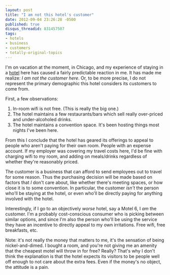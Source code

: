 ```yaml
---
layout: post
title: "I am not this hotel's customer"
date: 2012-09-04 23:26:28 -0500
published: true
disqus_threadid: 831457507
tags:
- hotels
- business
- customers
- totally-original-topics
---
```

I'm on vacation at the moment, in Chicago, and my experience of staying in a [hotel][hilton] here has caused a fairly predictable reaction in me. It has made me realize: *I am not the customer here*. Or, to be more precise, I do not represent the primary demographic this hotel considers its customers to come from.

First, a few observations:

1. In-room wifi is not free. (This is really the big one.)
1. The hotel maintains a few restaurants/bars which sell really over-priced and under-alcoholed drinks.
1. The hotel maintains a convention space. It's been hosting things most nights I've been here.

From this I conclude that the hotel has geared its offerings to appeal to people who aren't paying for their own room. People with an expense account. If my employer was covering my travel costs here, I'd be fine with charging wifi to my room, and adding on meals/drinks regardless of whether they're reasonably priced.

The customer is a business that can afford to send employees out to travel for some reason. Thus the purchasing decision will be made based on factors that *I* don't care about, like whether there's meeting spaces, or how close it is to some convention. In particular, the customer *isn't* the person who'll be staying at the hotel, or even who'll be directly paying for anything involved with the hotel.

Interestingly, if I go to an objectively *worse* hotel, say a Motel 6, I *am* the customer. I'm a probably cost-conscious consumer who is picking between similar options, and since I'm also the person who'll be using the service they have an incentive to directly appeal to my own irritations. Free wifi, free breakfasts, etc.

Note: it's not really the money that matters to me, it's the sensation of being nickel-and-dimed. I bought a room, and you're not giving me an amenity that the cheapest motel will throw in for free? Really? That's why I don't think the explanation is that the hotel expects its visitors to be people well off enough to not care about the extra fees. Even if the money's no object, the attitude is a pain.

[hilton]: http://www3.hilton.com/en/hotels/illinois/hilton-chicago-CHICHHH/index.html

